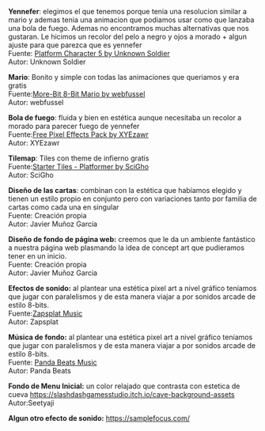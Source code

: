 **Yennefer**: elegimos el que tenemos porque tenia una resolucion similar a mario y ademas tenia una animacion que podiamos usar como que lanzaba una bola de fuego. Ademas no encontramos muchas alternativas que nos gustaran. Le hicimos un recolor del pelo a negro y ojos a morado \+ algun ajuste para que parezca que es yennefer  
Fuente: [Platform Character 5 by Unknown Soldier](https://unknown-soldiersz.itch.io/platform-character4)  
Autor: Unknown Soldier

**Mario**: Bonito y simple con todas las animaciones que queriamos y era gratis  
Fuente:[More-Bit 8-Bit Mario by webfussel](https://webfussel.itch.io/more-bit-8-bit-mario)  
Autor: webfussel

**Bola de fuego**: fluida y bien en estética aunque necesitaba un recolor a morado para parecer fuego de yennefer  
Fuente:[Free Pixel Effects Pack by XYEzawr](https://xyezawr.itch.io/free)  
Autor: XYEzawr

**Tilemap**: Tiles con theme de infierno gratis  
Fuente:[Starter Tiles \- Platformer by SciGho](https://ninjikin.itch.io/starter-tiles)  
Autor: SciGho

**Diseño de las cartas**: combinan con la estética que habíamos elegido y tienen un estilo propio en conjunto pero con variaciones tanto por familia de cartas como cada una en singular  
Fuente: Creación propia  
Autor: Javier Muñoz García

**Diseño de fondo de página web:** creemos que le da un ambiente fantástico a nuestra página web plasmando la idea de concept art que pudieramos tener en un inicio.  
Fuente: Creación propia  
Autor: Javier Muñoz Garcia

**Efectos de sonido:** al plantear una estética pixel art a nivel gráfico teníamos que jugar con paralelismos y de esta manera viajar a por sonidos arcade de estilo 8-bits.  
Fuente:[Zapsplat Music](https://www.zapsplat.com/)  
Autor: Zapsplat

**Música de fondo:** al plantear una estética pixel art a nivel gráfico teníamos que jugar con paralelismos y de esta manera viajar a por sonidos arcade de estilo 8-bits.  
Fuente: [Panda Beats Music](https://pandabeatsmusic.com/)  
Autor: Panda Beats  

**Fondo de Menu Inicial:** un color relajado que contrasta con estetica de cueva
https://slashdashgamesstudio.itch.io/cave-background-assets
Autor:Seetyaji

**Algun otro efecto de sonido:** https://samplefocus.com/ 

